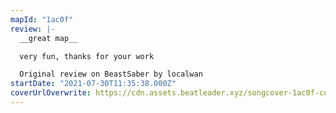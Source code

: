 ```yaml
---
mapId: "1ac0f"
review: |-
  __great map__

  very fun, thanks for your work

  Original review on BeastSaber by localwan
startDate: "2021-07-30T11:35:38.000Z"
coverUrlOverwrite: https://cdn.assets.beatleader.xyz/songcover-1ac0f-cover.jpg
---
```

